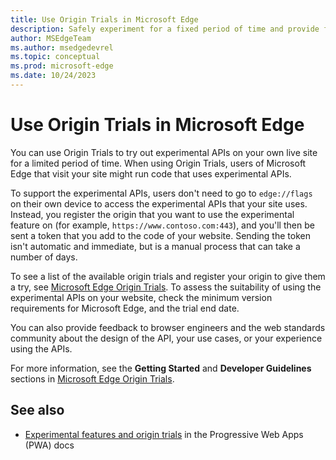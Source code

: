 ```yaml
---
title: Use Origin Trials in Microsoft Edge
description: Safely experiment for a fixed period of time and provide feedback on new platform features.
author: MSEdgeTeam
ms.author: msedgedevrel
ms.topic: conceptual
ms.prod: microsoft-edge
ms.date: 10/24/2023
---
```

# Use Origin Trials in Microsoft Edge

You can use Origin Trials to try out experimental APIs on your own live site for a limited period of time.  When using Origin Trials, users of Microsoft Edge that visit your site might run code that uses experimental APIs.

To support the experimental APIs, users don't need to go to `edge://flags` on their own device to access the experimental APIs that your site uses.  Instead, you register the origin that you want to use the experimental feature on (for example, `https://www.contoso.com:443`), and you'll then be sent a token that you add to the code of your website.  Sending the token isn't automatic and immediate, but is a manual process that can take a number of days.

To see a list of the available origin trials and register your origin to give them a try, see [Microsoft Edge Origin Trials](https://microsoftedge.github.io/MSEdgeExplainers/origin-trials/).  To assess the suitability of using the experimental APIs on your website, check the minimum version requirements for Microsoft Edge, and the trial end date.

You can also provide feedback to browser engineers and the web standards community about the design of the API, your use cases, or your experience using the APIs.

For more information, see the **Getting Started** and **Developer Guidelines** sections in [Microsoft Edge Origin Trials](https://microsoftedge.github.io/MSEdgeExplainers/origin-trials/).


<!-- ====================================================================== -->
## See also

* [Experimental features and origin trials](../progressive-web-apps-chromium/how-to/origin-trials.md) in the Progressive Web Apps (PWA) docs
